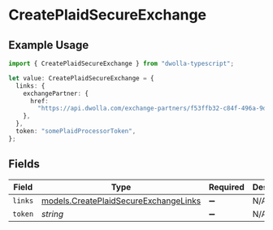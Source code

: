 # CreatePlaidSecureExchange

## Example Usage

```typescript
import { CreatePlaidSecureExchange } from "dwolla-typescript";

let value: CreatePlaidSecureExchange = {
  links: {
    exchangePartner: {
      href:
        "https://api.dwolla.com/exchange-partners/f53ffb32-c84f-496a-9d9d-acd100d396ef",
    },
  },
  token: "somePlaidProcessorToken",
};
```

## Fields

| Field                                                                                | Type                                                                                 | Required                                                                             | Description                                                                          | Example                                                                              |
| ------------------------------------------------------------------------------------ | ------------------------------------------------------------------------------------ | ------------------------------------------------------------------------------------ | ------------------------------------------------------------------------------------ | ------------------------------------------------------------------------------------ |
| `links`                                                                              | [models.CreatePlaidSecureExchangeLinks](../models/createplaidsecureexchangelinks.md) | :heavy_minus_sign:                                                                   | N/A                                                                                  |                                                                                      |
| `token`                                                                              | *string*                                                                             | :heavy_minus_sign:                                                                   | N/A                                                                                  | somePlaidProcessorToken                                                              |
